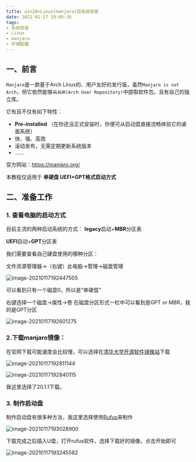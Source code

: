 ```yaml
---
title: win10+Linux(manjaro)双系统安装
date: 2021-01-17 19:05:35
tags:
- 系统安装
- Linux
- manjaro
- 环境配置
---
```


## 一、前言

`Manjaro`是一款基于Arch Linux的、用户友好的发行版，虽然`Manjaro is not Arch`，但它依然能够从`AUR(Arch User Repository)`中提取软件包，且有自己的独立库。

它有且不仅有如下特性：

- **Pre-installed** （在你还没正式安装时，你便可从启动盘直接流畅体验它的桌面系统）
- 快、强、高效
- 滚动发布，无需定期更新系统版本
- ......

官方网站：https://manjaro.org/

本教程仅适用于 **单硬盘 UEFI+GPT格式启动方式**

## 二、准备工作

### 1. 查看电脑的启动方式

目前主流的两种启动系统的方式：
**legacy**启动+**MBR**分区表

**UEFI**启动+**GPT**分区表

我们需要查看自己硬盘使用的哪种分区：

文件资源管理器->（右键）此电脑->管理->磁盘管理



![image-20210117192447505](https://i.loli.net/2021/01/17/9A4NmofOsgHFqrX.png)

可以看到只有一个磁盘0，所以是“单硬盘”

右键选择一个磁盘->属性->卷
在磁盘分区形式一栏中可以看到是GPT or MBR，我的是GPT分区

![image-20210117192601275](https://i.loli.net/2021/01/17/p71h9fNE4mxueqy.png)

### 2.下载manjaro镜像：

在官网下载可能速度会比较慢，可以选择在[清华大学开源软件镜像站](https://mirrors.tuna.tsinghua.edu.cn/osdn/storage/g/m/ma/manjaro/kde/)下载

![image-20210117192811144](https://i.loli.net/2021/01/17/DVi4aSotkdhUw8m.png)

![image-20210117192840115](https://i.loli.net/2021/01/17/ABOYwcg8zmCI6Ps.png)

我这里选择了20.1.1下载。

### 3. 制作启动盘

制作启动盘有很多种方法，我这里选择使用[Rufus](http://rufus.ie/)来制作

![image-20210117193028900](https://i.loli.net/2021/01/17/z4Jkx23AiV5TBgS.png)

下载完成之后插入U盘，打开rufus软件，选择下载好的镜像，点击开始即可

![image-20210117193245582](https://i.loli.net/2021/01/17/5igl7EAmPByWYTj.png)